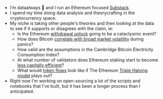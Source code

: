 - I’m dataalways 👋 and I run an Ethereum focused [Substack](dataalways.substack.com).
- I spend my time doing data analysis and theorycrafting in the cryptocurrency space.
- My niche is taking other people's theories and then looking at the data to see if it supports or disagrees with the claim, ie: 
  -  Is the Ethereum [withdrawal unlock](https://dataalways.substack.com/p/ethereum-validator-withdrawals) going to be a cataclysmic event? 
  -  How does Bitcoin [correlate with broad market volatility](https://dataalways.substack.com/p/is-bitcoin-long-volatility) during panics? 
  -  How valid are the assumptions in the Cambridge Bitcoin Electricity Consumption Index? 
  -  At what number of validators does Ethereum staking start to become [less capitally efficient](https://dataalways.substack.com/p/staking-yield-and-ratios)? 
  -  What would [token flows](https://dataalways.substack.com/p/a-flows-based-ethereum-price-model) look like if The Ethereum [Triple Halving model](https://twitter.com/SquishChaos/status/1387074095007817730?cxt=HHwWhICz4cqi8L8mAAAA) plays out?
- Right now I'm working on open-sourcing a lot of the scripts and notebooks that I've built, but it has been a longer process than I anticipated.
